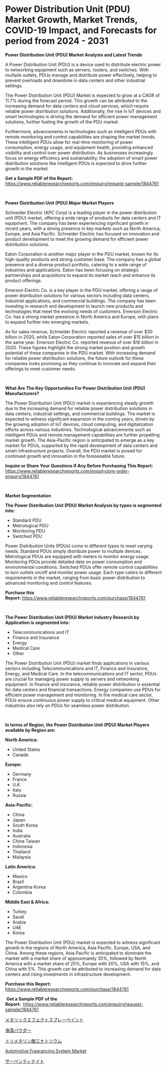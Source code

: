 <p><h1>Power Distribution Unit (PDU) Market Growth, Market Trends, COVID-19 Impact, and Forecasts for period from 2024 - 2031</h1></p><p><strong>Power Distribution Unit (PDU) Market Analysis and Latest Trends</strong></p>
<p><p>A Power Distribution Unit (PDU) is a device used to distribute electric power to networking equipment such as servers, routers, and switches. With multiple outlets, PDUs manage and distribute power effectively, helping to prevent overloads and downtime in data centers and other industrial settings.</p><p>The Power Distribution Unit (PDU) Market is expected to grow at a CAGR of 11.7% during the forecast period. This growth can be attributed to the increasing demand for data centers and cloud services, which require reliable power distribution solutions. Additionally, the rise in IoT devices and smart technologies is driving the demand for efficient power management solutions, further fueling the growth of the PDU market.</p><p>Furthermore, advancements in technologies such as intelligent PDUs with remote monitoring and control capabilities are shaping the market trends. These intelligent PDUs allow for real-time monitoring of power consumption, energy usage, and equipment health, providing enhanced visibility and control over power distribution. As businesses increasingly focus on energy efficiency and sustainability, the adoption of smart power distribution solutions like intelligent PDUs is expected to drive further growth in the market.</p></p>
<p><strong>Get a Sample PDF of the Report:&nbsp;</strong> <a href="https://www.reliableresearchreports.com/enquiry/request-sample/1844761">https://www.reliableresearchreports.com/enquiry/request-sample/1844761</a></p>
<p>&nbsp;</p>
<p><strong>Power Distribution Unit (PDU) Major Market Players</strong></p>
<p><p>Schneider Electric (APC Corp) is a leading player in the power distribution unit (PDU) market, offering a wide range of products for data centers and IT equipment. The company has been experiencing significant growth in recent years, with a strong presence in key markets such as North America, Europe, and Asia Pacific. Schneider Electric has focused on innovation and product development to meet the growing demand for efficient power distribution solutions.</p><p>Eaton Corporation is another major player in the PDU market, known for its high-quality products and strong customer base. The company has a global presence and a diverse product portfolio, catering to a wide range of industries and applications. Eaton has been focusing on strategic partnerships and acquisitions to expand its market reach and enhance its product offerings.</p><p>Emerson Electric Co. is a key player in the PDU market, offering a range of power distribution solutions for various sectors including data centers, industrial applications, and commercial buildings. The company has been investing in research and development to launch new products and technologies that meet the evolving needs of customers. Emerson Electric Co. has a strong market presence in North America and Europe, with plans to expand further into emerging markets.</p><p>As for sales revenue, Schneider Electric reported a revenue of over $30 billion in 2020, while Eaton Corporation reported sales of over $15 billion in the same year. Emerson Electric Co. reported revenue of over $16 billion in 2020. These figures highlight the strong market position and growth potential of these companies in the PDU market. With increasing demand for reliable power distribution solutions, the future outlook for these companies looks promising as they continue to innovate and expand their offerings to meet customer needs.</p></p>
<p>&nbsp;</p>
<p><strong>What Are The Key Opportunities For Power Distribution Unit (PDU) Manufacturers?</strong></p>
<p><p>The Power Distribution Unit (PDU) market is experiencing steady growth due to the increasing demand for reliable power distribution solutions in data centers, industrial settings, and commercial buildings. The market is expected to witness significant expansion in the coming years, driven by the growing adoption of IoT devices, cloud computing, and digitalization efforts across various industries. Technological advancements such as intelligent PDUs and remote management capabilities are further propelling market growth. The Asia-Pacific region is anticipated to emerge as a key market for PDUs, supported by the rapid development of data centers and smart infrastructure projects. Overall, the PDU market is poised for continued growth and innovation in the foreseeable future.</p></p>
<p><strong>Inquire or Share Your Questions If Any Before Purchasing This Report:</strong> <a href="https://www.reliableresearchreports.com/enquiry/pre-order-enquiry/1844761">https://www.reliableresearchreports.com/enquiry/pre-order-enquiry/1844761</a></p>
<p>&nbsp;</p>
<p><strong>Market Segmentation</strong></p>
<p><strong>The Power Distribution Unit (PDU) Market Analysis by types is segmented into:</strong></p>
<p><ul><li>Standard PDU</li><li>Metrological PDU</li><li>Monitoring PDU</li><li>Switched PDU</li></ul></p>
<p><p>Power Distribution Units (PDUs) come in different types to meet varying needs. Standard PDUs simply distribute power to multiple devices. Metrological PDUs are equipped with meters to monitor energy usage. Monitoring PDUs provide detailed data on power consumption and environmental conditions. Switched PDUs offer remote control capabilities to turn outlets on/off and monitor power usage. Each type caters to different requirements in the market, ranging from basic power distribution to advanced monitoring and control features.</p></p>
<p><strong>Purchase this Report:&nbsp;</strong><a href="https://www.reliableresearchreports.com/purchase/1844761">https://www.reliableresearchreports.com/purchase/1844761</a></p>
<p>&nbsp;</p>
<p><strong>The Power Distribution Unit (PDU) Market Industry Research by Application is segmented into:</strong></p>
<p><ul><li>Telecommunications and IT</li><li>Finance and Insurance</li><li>Energy</li><li>Medical Care</li><li>Other</li></ul></p>
<p><p>The Power Distribution Unit (PDU) market finds applications in various sectors including Telecommunications and IT, Finance and Insurance, Energy, and Medical Care. In the telecommunications and IT sector, PDUs are crucial for managing power supply to servers and networking equipment. In finance and insurance, reliable power distribution is essential for data centers and financial transactions. Energy companies use PDUs for efficient power management and monitoring. In the medical care sector, PDUs ensure continuous power supply to critical medical equipment. Other industries also rely on PDUs for seamless power distribution.</p></p>
<p>&nbsp;</p>
<p><strong>In terms of Region, the Power Distribution Unit (PDU) Market Players available by Region are:</strong></p>
<p>
    <p> <strong> North America: </strong>
        <ul>
            <li>United States</li>
            <li>Canada</li>
        </ul>
        </p> 
    <p> <strong> Europe: </strong>
        <ul>
            <li>Germany</li>
            <li>France</li>
            <li>U.K.</li>
            <li>Italy</li>
            <li>Russia</li>
        </ul>
        </p> 
    <p> <strong> Asia-Pacific: </strong>
        <ul>
            <li>China</li>
            <li>Japan</li>
            <li>South Korea</li>
            <li>India</li>
            <li>Australia</li>
            <li>China Taiwan</li>
            <li>Indonesia</li>
            <li>Thailand</li>
            <li>Malaysia</li>
        </ul>
        </p> 
    <p> <strong> Latin America: </strong>
        <ul>
            <li>Mexico</li>
            <li>Brazil</li>
            <li>Argentina Korea</li>
            <li>Colombia</li>
        </ul>
        </p> 
    <p> <strong> Middle East & Africa: </strong>
        <ul>
            <li>Turkey</li>
            <li>Saudi</li>
            <li>Arabia</li>
            <li>UAE</li>
            <li>Korea</li>
        </ul>
    </p>
    </p>
<p><p>The Power Distribution Unit (PDU) market is expected to witness significant growth in the regions of North America, Asia Pacific, Europe, USA, and China. Among these regions, Asia Pacific is anticipated to dominate the market with a market share of approximately 35%, followed by North America with a market share of 25%, Europe with 20%, USA with 15%, and China with 5%. This growth can be attributed to increasing demand for data centers and rising investments in infrastructure development.</p></p>
<p><strong>Purchase this Report: </strong><a href="https://www.reliableresearchreports.com/purchase/1844761">https://www.reliableresearchreports.com/purchase/1844761</a></p>
<p>&nbsp;<strong>Get a Sample PDF of the Report:&nbsp;&nbsp;</strong><a href="https://www.reliableresearchreports.com/enquiry/request-sample/1844761">https://www.reliableresearchreports.com/enquiry/request-sample/1844761</a></p>
<p><strong></strong></p>
<p><p><a href="https://medium.com/@abdulkoss2015/2024%E5%B9%B4%E3%81%8B%E3%82%892031%E5%B9%B4%E3%81%BE%E3%81%A7%E3%81%AE%E6%9C%9F%E9%96%93%E3%81%AE%E9%87%91%E5%B1%9E%E5%8A%B9%E6%9E%9C%E3%82%B9%E3%83%97%E3%83%AC%E3%83%BC%E3%83%9A%E3%82%A4%E3%83%B3%E3%83%88%E5%B8%82%E5%A0%B4%E5%88%86%E6%9E%90%E3%81%A8%E3%82%B5%E3%82%A4%E3%82%BA%E4%BA%88%E6%B8%AC-3733a11eb810">メタリックエフェクトスプレーペイント</a></p><p><a href="https://github.com/laurenreichert/Market-Research-Report-List-1/blob/main/509765916920.md">海藻パウダー</a></p><p><a href="https://medium.com/@peterpatel626/%E3%83%88%E3%83%AA%E3%83%AA%E3%83%B3%E9%85%B8%E3%83%8A%E3%83%88%E3%83%AA%E3%82%A6%E3%83%A0%E5%B8%82%E5%A0%B4%E8%AA%BF%E6%9F%BB%E3%83%AC%E3%83%9D%E3%83%BC%E3%83%88-%E3%81%9D%E3%81%AE%E6%AD%B4%E5%8F%B2%E3%81%A82031%E5%B9%B4%E3%81%BE%E3%81%A7%E3%81%AE%E4%BA%88%E6%B8%AC-c56694c27bff">トリメタリン酸三ナトリウム</a></p><p><a href="https://issuu.com/reportprime-2/docs/automotive-fragrancing-system-market-size-2030.ppt">Automotive Fragrancing System Market</a></p><p><a href="https://github.com/RodHoppe07/Market-Research-Report-List-1/blob/main/957888216921.md">サーペンティナイト</a></p></p>